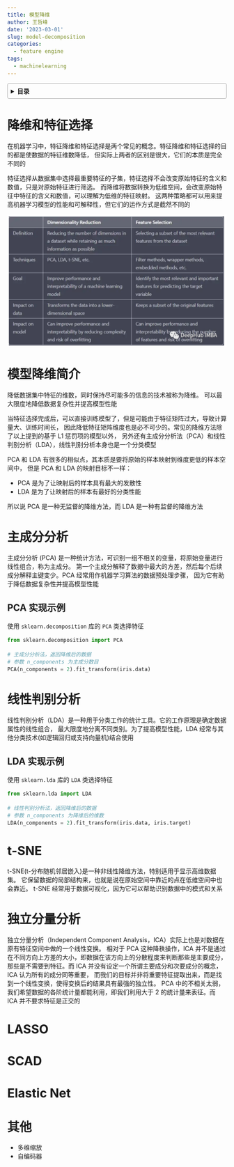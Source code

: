 ```yaml
---
title: 模型降维
author: 王哲峰
date: '2023-03-01'
slug: model-decomposition
categories:
  - feature engine
tags:
  - machinelearning
---
```


<style>
details {
    border: 1px solid #aaa;
    border-radius: 4px;
    padding: .5em .5em 0;
}
summary {
    font-weight: bold;
    margin: -.5em -.5em 0;
    padding: .5em;
}
details[open] {
    padding: .5em;
}
details[open] summary {
    border-bottom: 1px solid #aaa;
    margin-bottom: .5em;
}
</style>

<details><summary>目录</summary><p>

- [降维和特征选择](#降维和特征选择)
- [模型降维简介](#模型降维简介)
- [主成分分析](#主成分分析)
  - [PCA 实现示例](#pca-实现示例)
- [线性判别分析](#线性判别分析)
  - [LDA 实现示例](#lda-实现示例)
- [t-SNE](#t-sne)
- [独立分量分析](#独立分量分析)
- [LASSO](#lasso)
- [SCAD](#scad)
- [Elastic Net](#elastic-net)
- [其他](#其他)
</p></details><p></p>

# 降维和特征选择

在机器学习中，特征降维和特征选择是两个常见的概念。特征降维和特征选择的目的都是使数据的特征维数降低，
但实际上两者的区别是很大，它们的本质是完全不同的

特征选择从数据集中选择最重要特征的子集，特征选择不会改变原始特征的含义和数值，只是对原始特征进行筛选。
而降维将数据转换为低维空间，会改变原始特征中特征的含义和数值，可以理解为低维的特征映射。
这两种策略都可以用来提高机器学习模型的性能和可解释性，但它们的运作方式是截然不同的

![img](images/dr_fs.png)

# 模型降维简介

降低数据集中特征的维数，同时保持尽可能多的信息的技术被称为降维。
可以最大限度地降低数据复杂性并提高模型性能

当特征选择完成后，可以直接训练模型了，但是可能由于特征矩阵过大，导致计算量大、训练时间长，
因此降低特征矩阵维度也是必不可少的。常见的降维方法除了以上提到的基于 L1 惩罚项的模型以外，
另外还有主成分分析法（PCA）和线性判别分析（LDA），线性判别分析本身也是一个分类模型

PCA 和 LDA 有很多的相似点，其本质是要将原始的样本映射到维度更低的样本空间中，
但是 PCA 和 LDA 的映射目标不一样：

* PCA 是为了让映射后的样本具有最大的发散性
* LDA 是为了让映射后的样本有最好的分类性能
 
所以说 PCA 是一种无监督的降维方法，而 LDA 是一种有监督的降维方法

# 主成分分析

主成分分析 (PCA) 是一种统计方法，可识别一组不相关的变量，将原始变量进行线性组合，称为主成分。
第一个主成分解释了数据中最大的方差，然后每个后续成分解释主键变少。PCA 经常用作机器学习算法的数据预处理步骤，
因为它有助于降低数据复杂性并提高模型性能

## PCA 实现示例

使用 `sklearn.decomposition` 库的 `PCA` 类选择特征

```python
from sklearn.decomposition import PCA

# 主成分分析法，返回降维后的数据
# 参数 n_components 为主成分数目
PCA(n_components = 2).fit_transform(iris.data)
```

# 线性判别分析

线性判别分析（LDA）是一种用于分类工作的统计工具。它的工作原理是确定数据属性的线性组合，
最大限度地分离不同类别。为了提高模型性能，LDA 经常与其他分类技术(如逻辑回归或支持向量机)结合使用

## LDA 实现示例

使用 `sklearn.lda` 库的 `LDA` 类选择特征

```python
from sklearn.lda import LDA

# 线性判别分析法，返回降维后的数据
# 参数 n_components 为降维后的维数
LDA(n_components = 2).fit_transform(iris.data, iris.target)
```

# t-SNE

t-SNE(t-分布随机邻居嵌入)是一种非线性降维方法，特别适用于显示高维数据集。
它保留数据的局部结构来，也就是说在原始空间中靠近的点在低维空间中也会靠近。
t-SNE 经常用于数据可视化，因为它可以帮助识别数据中的模式和关系

# 独立分量分析

独立分量分析（Independent Component Analysis，ICA）实际上也是对数据在原有特征空间中做的一个线性变换。
相对于 PCA 这种降秩操作，ICA 并不是通过在不同方向上方差的大小，即数据在该方向上的分散程度来判断那些是主要成分，
那些是不需要到特征。而 ICA 并没有设定一个所谓主要成分和次要成分的概念，ICA 认为所有的成分同等重要，
而我们的目标并非将重要特征提取出来，而是找到一个线性变换，使得变换后的结果具有最强的独立性。
PCA 中的不相关太弱，我们希望数据的各阶统计量都能利用，即我们利用大于 2 的统计量来表征。而 ICA 并不要求特征是正交的

# LASSO


# SCAD


# Elastic Net


# 其他

* 多维缩放
* 自编码器

